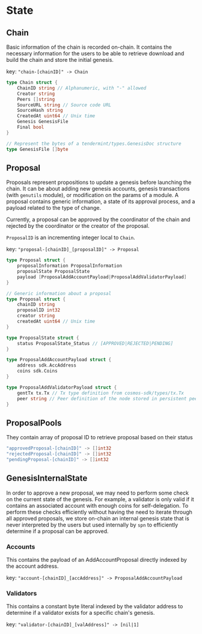 <!--
order: 1
-->

# State

## Chain

Basic information of the chain is recorded on-chain. It contains the necessary information for the users to be able to retrieve download and build the chain and store the initial genesis.

key: `"chain-[chainID]" -> Chain`

```go
type Chain struct {
	ChainID string // Alphanumeric, with "-" allowed
	Creator string
	Peers []string
    SourceURL string // Source code URL
	SourceHash string
	CreatedAt uint64 // Unix time
	Genesis GenesisFile
	Final bool
}

// Represent the bytes of a tendermint/types.GenesisDoc structure
type GenesisFile []byte
```

## Proposal

Proposals represent propositions to update a genesis before launching the chain. It can be about adding new genesis accounts, genesis transactions (with `genutils` module), or modification on the params of a module. A proposal contains generic information, a state of its approval process, and a payload related to the type of change.

Currently, a proposal can be approved by the coordinator of the chain and rejected by the coordinator or the creator of the proposal.

`ProposalID` is an incrementing integer local to `Chain`.

key: `"proposal-[chainID]_[proposalID]" -> Proposal`

```go
type Proposal struct {
	proposalInformation ProposalInformation
	proposalState ProposalState
	payload [ProposalAddAccountPayload|ProposalAddValidatorPayload]
}

// Generic information about a proposal
type Proposal struct {
	chainID string
	proposalID int32
	creator string
	createdAt uint64 // Unix time
}

type ProposalState struct {
	status ProposalState_Status // [APPROVED|REJECTED|PENDING]
}

type ProposalAddAccountPayload struct {
	address sdk.AccAddress
	coins sdk.Coins
}

type ProposalAddValidatorPayload struct {
	gentTx tx.Tx // Tx type definition from cosmos-sdk/types/tx.Tx
	peer string // Peer definition of the node stored in persistent peers
}
```

## ProposalPools

They contain array of proposal ID to retrieve proposal based on their status

```go
"approvedProposal-[chainID]" -> []int32
"rejectedProposal-[chainID]" -> []int32
"pendingProposal-[chainID]" -> []int32
```

## GenesisInternalState

In order to approve a new proposal, we may need to perform some check on the current state of the genesis. For example, a validator is only valid if it contains an associated account with enough coins for self-delegation. To perform these checks efficiently without having the need to iterate through all approved proposals, we store on-chain an internal genesis state that is never interpreted by the users but used internally by `spn` to efficiently determine if a proposal can be approved.

### Accounts

This contains the payload of an AddAccountProposal directly indexed by the account address.

key: `"account-[chainID]_[accAddress]" -> ProposalAddAccountPayload`

### Validators

This contains a constant byte literal indexed by the validator address to determine if a validator exists for a specific chain's genesis.

key: `"validator-[chainID]_[valAddress]" -> [nil|1]`
